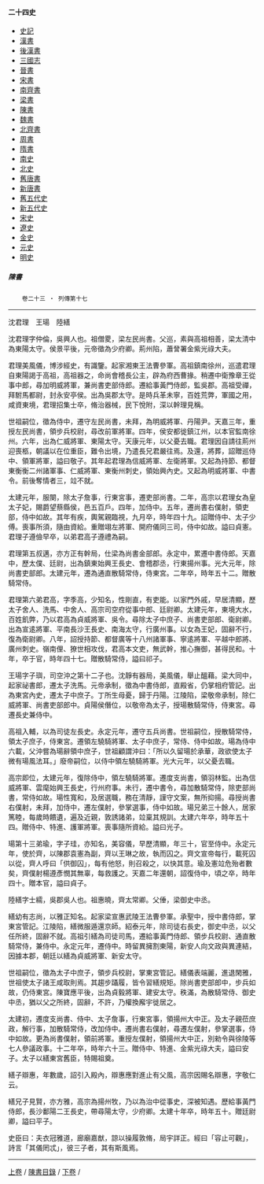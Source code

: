  



#### 二十四史

*   [史記](../a01/a01.md)
*   [漢書](../a02/a02.md)
*   [後漢書](../a03/a03.md)
*   [三國志](../a04/a04.md)
*   [晉書](../a05/a05.md)
*   [宋書](../a06/a06.md)
*   [南齊書](../a07/a07.md)
*   [梁書](../a08/a08.md)
*   [陳書](../a09/a09.md)
*   [魏書](../a10/a10.md)
*   [北齊書](../a11/a11.md)
*   [周書](../a12/a12.md)
*   [隋書](../a13/a13.md)
*   [南史](../a14/a14.md)
*   [北史](../a15/a15.md)
*   [舊唐書](../a16/a16.md)
*   [新唐書](../a17/a17.md)
*   [舊五代史](../a18/a18.md)
*   [新五代史](../a19/a19.md)
*   [宋史](../a20/a20.md)
*   [遼史](../a21/a21.md)
*   [金史](../a22/a22.md)
*   [元史](../a23/a23.md)
*   [明史](../a24/a24.md)


##### 陳書
　　`卷二十三 ‧ 列傳第十七`

* * *

沈君理　王瑒　陸繕

沈君理字仲倫，吳興人也。祖僧畟，梁左民尚書。父巡，素與高祖相善，梁太清中為東陽太守。侯景平後，元帝徵為少府卿。荊州陷，蕭𧦴署金紫光祿大夫。

君理美風儀，博涉經史，有識鑒。起家湘東王法曹參軍。高祖鎮南徐州，巡遣君理自東陽謁于高祖，高祖器之，命尚會稽長公主，辟為府西曹掾。稍遷中衛豫章王從事中郎，尋加明威將軍，兼尚書吏部侍郎。遷給事黃門侍郎，監吳郡。高祖受禪，拜駙馬都尉，封永安亭侯。出為吳郡太守。是時兵革未寧，百姓荒弊，軍國之用，咸資東境，君理招集士卒，脩治器械，民下悅附，深以幹理見稱。

世祖嗣位，徵為侍中，遷守左民尚書，未拜，為明威將軍、丹陽尹。天嘉三年，重授左民尚書，領步兵校尉，尋改前軍將軍。四年，侯安都徙鎮江州，以本官監南徐州。六年，出為仁威將軍、東陽太守。天康元年，以父憂去職。君理因自請往荊州迎喪柩，朝議以在位重臣，難令出境，乃遣長兄君嚴往焉。及還，將葬，詔贈巡侍中、領軍將軍，謚曰敬子。其年起君理為信威將軍、左衛將軍。又起為持節、都督東衡衡二州諸軍事、仁威將軍、東衡州刺史，領始興內史。又起為明威將軍、中書令。前後奪情者三，竝不就。

太建元年，服闋，除太子詹事，行東宮事，遷吏部尚書。二年，高宗以君理女為皇太子妃，賜爵望蔡縣侯，邑五百戶。四年，加侍中。五年，遷尚書右僕射，領吏部，侍中如故。其年有疾，輿駕親臨視，九月卒，時年四十九。詔贈侍中、太子少傅。喪事所須，隨由資給。重贈翊左將軍、開府儀同三司，侍中如故。謚曰貞憲。君理子遵儉早卒，以弟君高子遵禮為嗣。

君理第五叔邁，亦方正有幹局，仕梁為尚書金部郎。永定中，累遷中書侍郎。天嘉中，歷太僕、廷尉，出為鎮東始興王長史、會稽郡丞，行東揚州事。光大元年，除尚書吏部郎。太建元年，遷為通直散騎常侍，侍東宮。二年卒，時年五十二。贈散騎常侍。

君理第六弟君高，字季高，少知名，性剛直，有吏能。以家門外戚，早居清顯，歷太子舍人、洗馬、中舍人、高宗司空府從事中郎、廷尉卿。太建元年，東境大水，百姓飢弊，乃以君高為貞威將軍、吳令。尋除太子中庶子、尚書吏部郎、衛尉卿。出為宣逺將軍、平南長沙王長史、南海太守，行廣州事。以女為王妃，固辭不行，復為衛尉卿。八年，詔授持節、都督廣等十八州諸軍事、寧逺將軍、平越中郎將、廣州刺史。嶺南俚、獠世相攻伐，君高本文吏，無武幹，推心撫御，甚得民和。十年，卒于官，時年四十七。贈散騎常侍，謚曰祁子。

王瑒字子璵，司空沖之第十二子也。沈靜有器局，美風儀，舉止醞藉。梁大同中，起家祕書郎，遷太子洗馬。元帝承制，徵為中書侍郎，直殿省，仍掌相府管記。出為東宮內史，遷太子中庶子。丁所生母憂，歸于丹陽。江陵陷，梁敬帝承制，除仁威將軍、尚書吏部郎中。貞陽侯僭位，以敬帝為太子，授瑒散騎常侍，侍東宮。尋遷長史兼侍中。

高祖入輔，以為司徒左長史。永定元年，遷守五兵尚書。世祖嗣位，授散騎常侍，領太子庶子，侍東宮。遷領左驍騎將軍、太子中庶子，常侍、侍中如故。瑒為侍中六載，父沖嘗為瑒辭領中庶子，世祖顧謂沖曰：「所以久留瑒於承華，政欲使太子微有瑒風法耳。」廢帝嗣位，以侍中領左驍騎將軍。光大元年，以父憂去職。

高宗即位，太建元年，復除侍中，領左驍騎將軍。遷度支尚書，領羽林監。出為信威將軍、雲麾始興王長史，行州府事。未行，遷中書令，尋加散騎常侍，除吏部尚書，常侍如故。瑒性寬和，及居選職，務在清靜，謹守文案，無所抑揚。尋授尚書右僕射，未拜，加侍中，遷左僕射，參掌選事，侍中如故。瑒兄弟三十餘人，居家篤睦，每歲時饋遺，遍及近親，敦誘諸弟，竝稟其規訓。太建六年卒，時年五十四。贈侍中、特進、護軍將軍。喪事隨所資給。謚曰光子。

瑒第十三弟瑜，字子珪，亦知名，美容儀，早歷清顯，年三十，官至侍中。永定元年，使於齊，以陳郡袁憲為副，齊以王琳之故，執而囚之。齊文宣帝每行，載死囚以從，齊人呼曰「供御囚」，每有他怒，則召殺之，以快其意。瑜及憲竝危殆者數矣，齊僕射楊遵彥憫其無辜，每救護之。天嘉二年還朝，詔復侍中，頃之卒，時年四十。贈本官，謚曰貞子。

陸繕字士繻，吳郡吳人也。祖惠曉，齊太常卿。父倕，梁御史中丞。

繕幼有志尚，以雅正知名。起家梁宣惠武陵王法曹參軍。承聖中，授中書侍郎，掌東宮管記。江陵陷，繕微服遁還京師。紹泰元年，除司徒右長史，御史中丞，以父任所終，固辭不就。高祖引繕為司徒司馬，遷給事黃門侍郎、領步兵校尉、通直散騎常侍，兼侍中。永定元年，遷侍中。時留異擁割東陽，新安人向文政與異連結，因據本郡，朝廷以繕為貞威將軍、新安太守。

世祖嗣位，徵為太子中庶子，領步兵校尉，掌東宮管記。繕儀表端麗，進退閑雅，世祖使太子諸王咸取則焉。其趨步躡履，皆令習繕規矩。除尚書吏部郎中，步兵如故，仍侍東宮。陳寶應平後，出為貞毅將軍、建安太守。秩滿，為散騎常侍、御史中丞，猶以父之所終，固辭，不許，乃權換廨宇徙居之。

太建初，遷度支尚書、侍中、太子詹事，行東宮事，領揚州大中正。及太子親莅庶政，解行事，加散騎常侍，改加侍中。遷尚書右僕射，尋遷左僕射，參掌選事，侍中如故。更為尚書僕射，領前將軍。重授左僕射，領揚州大中正，別勑令與徐陵等七人參議政事。十二年卒，時年六十三。贈侍中、特進、金紫光祿大夫，謚曰安子。太子以繕東宮舊臣，特賜祖奠。

繕子辯惠，年數歲，詔引入殿內，辯惠應對進止有父風，高宗因賜名辯惠，字敬仁云。

繕兄子見賢，亦方雅，高宗為揚州牧，乃以為治中從事史，深被知遇。歷給事黃門侍郎，長沙鄱陽二王長史，帶尋陽太守，少府卿。太建十年卒，時年五十。贈廷尉卿，謚曰平子。

史臣曰：夫衣冠雅道，廊廟嘉猷，諒以操履敦脩，局宇詳正。經曰「容止可觀」，詩言「其儀罔忒」，彼三子者，其有斯風焉。

* * *

[上卷](022.md) / [陳書目錄](a09.md) / [下卷](024.md) /			  

    